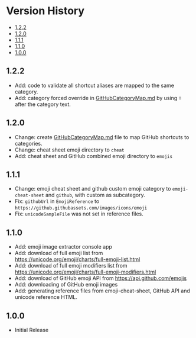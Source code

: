 # Version History

[TOC]: #

- [1.2.2](#122)
- [1.2.0](#120)
- [1.1.1](#111)
- [1.1.0](#110)
- [1.0.0](#100)


## 1.2.2

* Add: code to validate all shortcut aliases are mapped to the same
  category.
* Add: category forced override in [GitHubCategoryMap.md] by using `!`
  after the category text.

## 1.2.0

* Change: create [GitHubCategoryMap.md] file to
  map GitHub shortcuts to categories.
* Change: cheat sheet emoji directory to `cheat`
* Add: cheat sheet and GitHub combined emoji directory to `emojis`

## 1.1.1

* Change: emoji cheat sheet and github custom emoji category to
  `emoji-cheat-sheet` and `github`, with custom as subcategory.
* Fix: `githubUrl` in `EmojiReference` to
  `https://github.githubassets.com/images/icons/emoji`
* Fix: `unicodeSampleFile` was not set in reference files.

## 1.1.0

* Add: emoji image extractor console app
* Add: download of full emoji list from
  <https://unicode.org/emoji/charts/full-emoji-list.html><!-- @IGNORE PREVIOUS: link -->
* Add: download of full emoji modifiers list from
  <https://unicode.org/emoji/charts/full-emoji-modifiers.html><!-- @IGNORE PREVIOUS: link -->
* Add: download of GitHub emoji API from <https://api.github.com/emojis>
* Add: downloading of GitHub emoji images
* Add: generating reference files from emoji-cheat-sheet, GitHub API and
  unicode reference HTML.

## 1.0.0

* Initial Release


[GitHubCategoryMap.md]: GitHubCategoryMap.md
